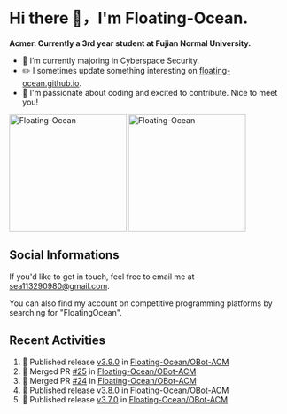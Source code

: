 # Hi there 👋，I'm Floating-Ocean.

**Acmer. Currently a 3rd year student at Fujian Normal University.**

- 🔭 I’m currently majoring in Cyberspace Security.
- ✏️ I sometimes update something interesting on [floating-ocean.github.io](https://floating-ocean.github.io/).
- 👯 I'm passionate about coding and excited to contribute. Nice to meet you!

<p><img align="left" height="212" src="https://readme-stats-eta-flame.vercel.app/api/top-langs?username=Floating-Ocean&show_icons=true&locale=en&layout=donut&&hide=html&border_radius=16" alt="Floating-Ocean" /></p>

<p><img align="center" height="212" src="https://readme-stats-eta-flame.vercel.app/api?username=Floating-Ocean&show_icons=true&locale=en&exclude_repo=Floating-Ocean.github.io&border_radius=16&rank_icon=github&show=reviews" alt="Floating-Ocean" /></p>

## Social Informations

If you'd like to get in touch, feel free to email me at [sea113290980@gmail.com](mailto:sea113290980@gmail.com).

You can also find my account on competitive programming platforms by searching for "FloatingOcean".

## Recent Activities
<!--START_SECTION:activity-->
1. 🚀 Published release [v3.9.0](https://github.com/Floating-Ocean/OBot-ACM/releases/tag/v3.9.0) in [Floating-Ocean/OBot-ACM](https://github.com/Floating-Ocean/OBot-ACM)
2. 🎉 Merged PR [#25](https://github.com/Floating-Ocean/OBot-ACM/pull/25) in [Floating-Ocean/OBot-ACM](https://github.com/Floating-Ocean/OBot-ACM)
3. 🎉 Merged PR [#24](https://github.com/Floating-Ocean/OBot-ACM/pull/24) in [Floating-Ocean/OBot-ACM](https://github.com/Floating-Ocean/OBot-ACM)
4. 🚀 Published release [v3.8.0](https://github.com/Floating-Ocean/OBot-ACM/releases/tag/v3.8.0) in [Floating-Ocean/OBot-ACM](https://github.com/Floating-Ocean/OBot-ACM)
5. 🚀 Published release [v3.7.0](https://github.com/Floating-Ocean/OBot-ACM/releases/tag/v3.7.0) in [Floating-Ocean/OBot-ACM](https://github.com/Floating-Ocean/OBot-ACM)
<!--END_SECTION:activity-->



